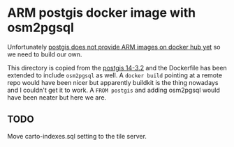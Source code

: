 # ARM postgis docker image with osm2pgsql

Unfortunately [postgis does not provide ARM images on docker hub yet](https://github.com/postgis/docker-postgis/issues/216) so we need to build our own. 

This directory is copied from the [postgis 14-3.2](https://github.com/postgis/docker-postgis/tree/master/14-3.2) and the Dockerfile has been extended to include `osm2pgsql` as well. A `docker build` pointing at a remote repo would have been nicer but apparently buildkit is the thing nowadays and I couldn't get it to work. A `FROM postgis` and adding osm2pgsql would have been neater but here we are. 

## TODO

Move carto-indexes.sql setting to the tile server.